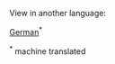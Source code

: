 
<!--- THIS IS A SUPER UNIQUE IDENTIFIER -->

View in another language:

 [German](../de/test)<sup>\*</sup> 

<sup>\*</sup> machine translated
